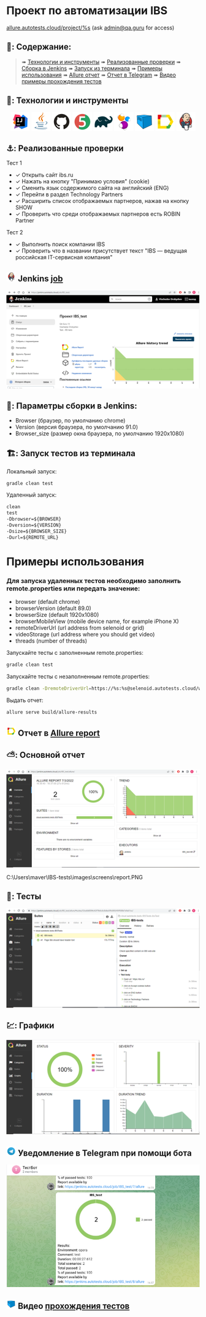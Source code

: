 # Проект по автоматизации IBS
<a target="_blank" href="https://allure.autotests.cloud/project/%s">allure.autotests.cloud/project/%s</a> (ask admin@qa.guru for access)

## 🚀: Содержание:

> ➠ [Технологии и инструменты](#earth_africa-технологии-и-инструменты) 
> ➠ [Реализованные проверки](#earth_africa-Реализованные-проверки)
> ➠ [Сборка в Jenkins](#earth_africa-Jenkins-job)
> ➠ [Запуск из терминала](#earth_africa-Запуск-тестов-из-терминала)
> ➠ [Примеры использования](#earth_africa-Allure-отчет)
> ➠ [Allure отчет](#earth_africa-Allure-отчет)
> ➠ [Отчет в Telegram](#earth_africa-Уведомление-в-Telegram-при-помощи-бота)
> ➠ [Видео примеры прохождения тестов](#earth_africa-Примеры-видео-о-прохождении-тестов)
  
## 🧰: Технологии и инструменты

<p align="center">
<a href="https://www.jetbrains.com/idea/"><img src="images/logo/Idea.svg" width="50" height="50"  alt="IDEA"/></a>
<a href="https://www.java.com/"><img src="images/logo/Java.svg" width="50" height="50"  alt="Java"/></a>
<a href="https://github.com/"><img src="images/logo/GitHub.svg" width="50" height="50"  alt="Github"/></a>
<a href="https://junit.org/junit5/"><img src="images/logo/Junit5.svg" width="50" height="50"  alt="JUnit 5"/></a>
<a href="https://gradle.org/"><img src="images/logo/Gradle.svg" width="50" height="50"  alt="Gradle"/></a>
<a href="https://selenide.org/"><img src="images/logo/Selenide.svg" width="50" height="50"  alt="Selenide"/></a>
<a href="https://aerokube.com/selenoid/"><img src="images/logo/Selenoid.svg" width="50" height="50"  alt="Selenoid"/></a>
<a href="https://github.com/allure-framework/allure2"><img src="images/logo/Allure.svg" width="50" height="50"  alt="Allure"/></a>
<a href="https://www.jenkins.io/"><img src="images/logo/Jenkins.svg" width="50" height="50"  alt="Jenkins"/></a>
</p>

## ⚓: Реализованные проверки

Тест 1
- ✓ Открыть сайт ibs.ru 
- ✓ Нажать на кнопку "Принимаю условия" (cookie)
- ✓ Сменить язык содержимого сайта на английский (ENG)
- ✓ Перейти в раздел Technology Partners
- ✓ Расширить список отображаемых партнеров, нажав на кнопку SHOW
- ✓ Проверить что среди отображаемых партнеров есть ROBIN Partner

Тест 2
- ✓ Выполнить поиск компании IBS
- ✓ Проверить что в названии присутствует текст "IBS — ведущая российская IT-сервисная компания"


## <img src="images/logo/Jenkins.svg" width="25" height="25"  alt="Jenkins"/></a> Jenkins <a target="_blank" href="https://jenkins.autotests.cloud/job/IBS_test/"> job </a>
<p align="center">
<a href="https://jenkins.autotests.cloud/job/IBS_test/"><img src="images/screens/jenkins.PNG" alt="Jenkins"/></a>
</p>


## 🧙: Параметры сборки в Jenkins:

- Browser (браузер, по умолчанию chrome)
- Version (версия браузера, по умолчанию 91.0)
- Browser_size (размер окна браузера, по умолчанию 1920x1080)



## 🏗️: Запуск тестов из терминала
Локальный запуск:
```
gradle clean test
```

Удаленный запуск:
```
clean
test
-Dbrowser=${BROWSER}
-Dversion=${VERSION}
-Dsize=${BROWSER_SIZE}
-Durl=${REMOTE_URL}
```

# Примеры использования

### Для запуска удаленных тестов необходимо заполнить remote.properties или передать значение:

* browser (default chrome)
* browserVersion (default 89.0)
* browserSize (default 1920x1080)
* browserMobileView (mobile device name, for example iPhone X)
* remoteDriverUrl (url address from selenoid or grid)
* videoStorage (url address where you should get video)
* threads (number of threads)


Запускайте тесты с заполненным remote.properties:
```bash
gradle clean test
```

Запускайте тесты с незаполненным remote.properties:
```bash
gradle clean -DremoteDriverUrl=https://%s:%s@selenoid.autotests.cloud/wd/hub/ -DvideoStorage=https://selenoid.autotests.cloud/video/ -Dthreads=1 test
```

Выдать отчет:
```bash
allure serve build/allure-results
```
## <img src="images/logo/Allure.svg" width="25" height="25"  alt="Allure"/></a> Отчет в <a target="_blank" href="https://jenkins.autotests.cloud/job/IBS_test/allure/">Allure report</a>

## ⛅: Основной отчет
<p align="center">
<img title="Allure Overview Dashboard" src="images/screens/report.PNG">
</p>
C:\Users\maver\IBS-tests\images\screens\report.PNG

## 🧪: Тесты
<p align="center">
<img title="Allure Tests" src="images/screens/tests.PNG">
</p>

## 💹: Графики
<p align="center">
<img title="Allure Tests" src="images/screens/chart.PNG">
</p>

## <img src="images/logo/Telegram.svg" width="25" height="25"  alt="Allure"/></a> Уведомление в Telegram при помощи бота

<p align="center">
<img title="Allure Overview Dashboard" src="images/screens/notif.PNG" >
</p>

## <img src="images/logo/Selenoid.svg" width="25" height="25" alt="Jenkins"/></a> Видео <a target="_blank" href="https://selenoid.autotests.cloud/video/fe43b9f89a795109ff4959044e6650d7.mp4"> прохождения тестов </a>
<p align="center">
<a href="https://selenoid.autotests.cloud/video/fe43b9f89a795109ff4959044e6650d7.mp4"></a>
</p>
